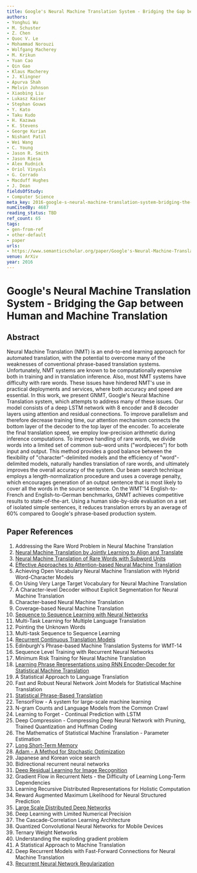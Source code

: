 ```yaml
---
title: Google's Neural Machine Translation System - Bridging the Gap between Human and Machine Translation
authors:
- Yonghui Wu
- M. Schuster
- Z. Chen
- Quoc V. Le
- Mohammad Norouzi
- Wolfgang Macherey
- M. Krikun
- Yuan Cao
- Qin Gao
- Klaus Macherey
- J. Klingner
- Apurva Shah
- Melvin Johnson
- Xiaobing Liu
- Lukasz Kaiser
- Stephan Gouws
- Y. Kato
- Taku Kudo
- H. Kazawa
- K. Stevens
- George Kurian
- Nishant Patil
- Wei Wang
- C. Young
- Jason R. Smith
- Jason Riesa
- Alex Rudnick
- Oriol Vinyals
- G. Corrado
- Macduff Hughes
- J. Dean
fieldsOfStudy:
- Computer Science
meta_key: 2016-google-s-neural-machine-translation-system-bridging-the-gap-between-human-and-machine-translation
numCitedBy: 4687
reading_status: TBD
ref_count: 65
tags:
- gen-from-ref
- other-default
- paper
urls:
- https://www.semanticscholar.org/paper/Google's-Neural-Machine-Translation-System:-the-Gap-Wu-Schuster/dbde7dfa6cae81df8ac19ef500c42db96c3d1edd?sort=total-citations
venue: ArXiv
year: 2016
---
```


# Google's Neural Machine Translation System - Bridging the Gap between Human and Machine Translation

## Abstract

Neural Machine Translation (NMT) is an end-to-end learning approach for automated translation, with the potential to overcome many of the weaknesses of conventional phrase-based translation systems. Unfortunately, NMT systems are known to be computationally expensive both in training and in translation inference. Also, most NMT systems have difficulty with rare words. These issues have hindered NMT's use in practical deployments and services, where both accuracy and speed are essential. In this work, we present GNMT, Google's Neural Machine Translation system, which attempts to address many of these issues. Our model consists of a deep LSTM network with 8 encoder and 8 decoder layers using attention and residual connections. To improve parallelism and therefore decrease training time, our attention mechanism connects the bottom layer of the decoder to the top layer of the encoder. To accelerate the final translation speed, we employ low-precision arithmetic during inference computations. To improve handling of rare words, we divide words into a limited set of common sub-word units ("wordpieces") for both input and output. This method provides a good balance between the flexibility of "character"-delimited models and the efficiency of "word"-delimited models, naturally handles translation of rare words, and ultimately improves the overall accuracy of the system. Our beam search technique employs a length-normalization procedure and uses a coverage penalty, which encourages generation of an output sentence that is most likely to cover all the words in the source sentence. On the WMT'14 English-to-French and English-to-German benchmarks, GNMT achieves competitive results to state-of-the-art. Using a human side-by-side evaluation on a set of isolated simple sentences, it reduces translation errors by an average of 60% compared to Google's phrase-based production system.

## Paper References

1. Addressing the Rare Word Problem in Neural Machine Translation
2. [Neural Machine Translation by Jointly Learning to Align and Translate](2015-neural-machine-translation-by-jointly-learning-to-align-and-translate)
3. [Neural Machine Translation of Rare Words with Subword Units](2016-neural-machine-translation-of-rare-words-with-subword-units)
4. [Effective Approaches to Attention-based Neural Machine Translation](2015-effective-approaches-to-attention-based-neural-machine-translation)
5. Achieving Open Vocabulary Neural Machine Translation with Hybrid Word-Character Models
6. On Using Very Large Target Vocabulary for Neural Machine Translation
7. A Character-level Decoder without Explicit Segmentation for Neural Machine Translation
8. Character-based Neural Machine Translation
9. Coverage-based Neural Machine Translation
10. [Sequence to Sequence Learning with Neural Networks](2014-sequence-to-sequence-learning-with-neural-networks)
11. Multi-Task Learning for Multiple Language Translation
12. Pointing the Unknown Words
13. Multi-task Sequence to Sequence Learning
14. [Recurrent Continuous Translation Models](2013-recurrent-continuous-translation-models)
15. Edinburgh's Phrase-based Machine Translation Systems for WMT-14
16. Sequence Level Training with Recurrent Neural Networks
17. Minimum Risk Training for Neural Machine Translation
18. [Learning Phrase Representations using RNN Encoder-Decoder for Statistical Machine Translation](2014-learning-phrase-representations-using-rnn-encoder-decoder-for-statistical-machine-translation)
19. A Statistical Approach to Language Translation
20. Fast and Robust Neural Network Joint Models for Statistical Machine Translation
21. [Statistical Phrase-Based Translation](2003-statistical-phrase-based-translation)
22. TensorFlow - A system for large-scale machine learning
23. N-gram Counts and Language Models from the Common Crawl
24. Learning to Forget - Continual Prediction with LSTM
25. Deep Compression - Compressing Deep Neural Network with Pruning, Trained Quantization and Huffman Coding
26. The Mathematics of Statistical Machine Translation - Parameter Estimation
27. [Long Short-Term Memory](1997-long-short-term-memory)
28. [Adam - A Method for Stochastic Optimization](2015-adam-a-method-for-stochastic-optimization)
29. Japanese and Korean voice search
30. Bidirectional recurrent neural networks
31. [Deep Residual Learning for Image Recognition](2015-resnet.md)
32. Gradient Flow in Recurrent Nets - the Difficulty of Learning Long-Term Dependencies
33. Learning Recursive Distributed Representations for Holistic Computation
34. Reward Augmented Maximum Likelihood for Neural Structured Prediction
35. [Large Scale Distributed Deep Networks](2012-large-scale-distributed-deep-networks)
36. Deep Learning with Limited Numerical Precision
37. The Cascade-Correlation Learning Architecture
38. Quantized Convolutional Neural Networks for Mobile Devices
39. Ternary Weight Networks
40. Understanding the exploding gradient problem
41. A Statistical Approach to Machine Translation
42. Deep Recurrent Models with Fast-Forward Connections for Neural Machine Translation
43. [Recurrent Neural Network Regularization](2014-recurrent-neural-network-regularization)
